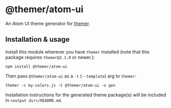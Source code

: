 # @themer/atom-ui

An Atom UI theme generator for [themer](https://github.com/mjswensen/themer).

## Installation & usage

Install this module wherever you have `themer` installed (note that this package requires `themer@2.1.0` or newer.):

    npm install @themer/atom-ui

Then pass `@themer/atom-ui` as a `-t` (`--template`) arg to `themer`:

    themer -c my-colors.js -t @themer/atom-ui -o gen

Installation instructions for the generated theme package(s) will be included in `<output dir>/README.md`.

